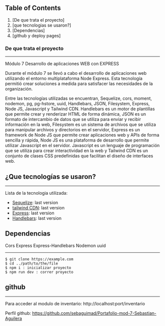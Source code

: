 ## Table of Contents
1. [De que trata el proyecto]
2. [que tecnologias se usaron?]
3. [Dependencias]
4. [github y deploy pages]


### De que trata el proyecto
***
Módulo 7 Desarrollo de aplicaciones WEB con EXPRESS

Durante el módulo 7 se llevó a cabo el desarrollo de aplicaciones web utilizando el entorno multiplataforma Node Express. Esta tecnología permitió crear soluciones a medida para satisfacer las necesidades de la organización.

Entre las tecnologías utilizadas se encuentran, Sequelize, cors, moment, nodemon, pg, pg-hstore, uuid, Handlebars, JSON, Filesystem, Express, Node JS, Javascript y Tailwind CDN. Handlebars es un motor de plantillas que permite crear y renderizar HTML de forma dinámica, JSON es un formato de intercambio de datos que se utiliza para enviar y recibir información en la web, Filesystem es un sistema de archivos que se utiliza para manipular archivos y directorios en el servidor, Express es un framework de Node JS que permite crear aplicaciones web y APIs de forma sencilla y rápida, Node JS es una plataforma de desarrollo que permite utilizar Javascript en el servidor. Javascript es un lenguaje de programación que se utiliza para crear interactividad en la web y Tailwind CDN es un conjunto de clases CSS predefinidas que facilitan el diseño de interfaces web.

## ¿Que tecnologías se usaron?
***
 Lista de la tecnologia utilizada:

* [Sequelize](https://sequelize.org/): last version
* [tailwind CDN](https://tailwindcss.com/docs/installation/play-cdn): last version
* [Express](https://expressjs.com): last version
* [Handlebars](https://handlebarsjs.com): last version


## Dependencias
Cors
Express
Express-Handlebars
Nodemon
uuid
***
```
$ git clone https://example.com
$ cd ../path/to/the/file
$ npm i : inicializar proyecto
$ npm run dev : correr proyecto
```
## github
***
Para acceder al modulo de inventario: http://localhost:port/inventario

Perfil github: https://github.com/sebaguimad/Portafolio-mod-7-Sebastian-Aguilera



